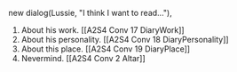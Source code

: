 new dialog(Lussie, "I think I want to read..."),

1. About his work. [[A2S4 Conv 17 DiaryWork]]
2. About his personality. [[A2S4 Conv 18 DiaryPersonality]]
3. About this place. [[A2S4 Conv 19 DiaryPlace]]
4. Nevermind. [[A2S4 Conv 2 Altar]]